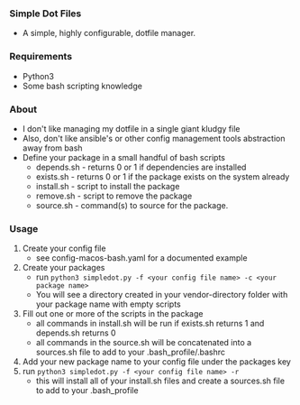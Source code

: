 ### Simple Dot Files
* A simple, highly configurable, dotfile manager.

### Requirements
* Python3 
* Some bash scripting knowledge

### About
* I don't like managing my dotfile in a single giant kludgy file
* Also, don't like ansible's or other config management tools abstraction away from bash
* Define your package in a small handful of bash scripts 
    * depends.sh - returns 0 or 1 if dependencies are installed
    * exists.sh - returns 0 or 1 if the package exists on the system already
    * install.sh - script to install the package
    * remove.sh - script to remove the package
    * source.sh -  command(s) to source for the package. 

### Usage
1. Create your config file
    * see config-macos-bash.yaml for a documented example
1. Create your packages
    * run `python3 simpledot.py -f <your config file name> -c <your package name>`
    * You will see a directory created in your vendor-directory folder with your package name with empty scripts
1. Fill out one or more of the scripts in the package
    * all commands in install.sh will be run if exists.sh returns 1 and depends.sh returns 0
    * all commands in the source.sh will be concatenated into a sources.sh file to add to your .bash_profile/.bashrc    
1. Add your new package name to your config file under the packages key
1. run `python3 simpledot.py -f <your config file name> -r`
    * this will install all of your install.sh files and create a sources.sh file to add to your .bash_profile

